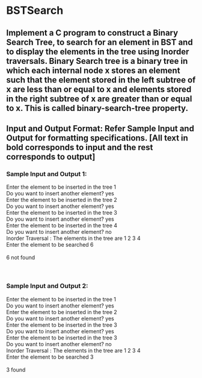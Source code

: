 # BSTSearch
## Implement a C program to construct a Binary Search Tree, to search for an element in BST and to display the elements in the tree using Inorder traversals.     Binary Search tree is a binary tree in which each internal node x stores an element such that the element stored in the left subtree of x are less than or equal to x and elements stored in the right subtree of x are greater than or equal to x. This is called binary-search-tree property.      

## Input and Output Format:  Refer Sample Input and Output for formatting specifications.     [All text in bold corresponds to input and the rest corresponds to output]   
### Sample Input and Output 1:  </br> 
Enter the element to be inserted in the tree  1 </br>
Do you want to insert another element?  yes  </br>
Enter the element to be inserted in the tree  2  </br>
Do you want to insert another element?  yes  </br>
Enter the element to be inserted in the tree  3  </br>
Do you want to insert another element?  yes  </br>
Enter the element to be inserted in the tree  4  </br>
Do you want to insert another element?  no </br> 
Inorder Traversal : The elements in the tree are 1 2 3 4  </br>
Enter the element to be searched  6  
</br>6 not found     
</br>
</br>
### Sample Input and Output 2:  </br>
Enter the element to be inserted in the tree  1  </br>
Do you want to insert another element?  yes  </br>
Enter the element to be inserted in the tree  2  </br>
Do you want to insert another element?  yes  </br>
Enter the element to be inserted in the tree  3  </br>
Do you want to insert another element?  yes  </br>
Enter the element to be inserted in the tree  3  </br>
Do you want to insert another element?  no  </br>
Inorder Traversal : The elements in the tree are 1 2 3 4  </br>
Enter the element to be searched  3  
</br>3 found
